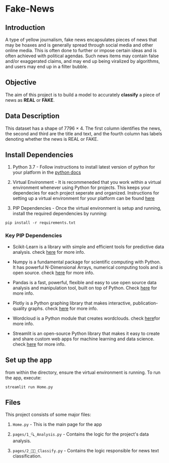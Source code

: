 # Fake-News

## Introduction

A type of yellow journalism, fake news encapsulates pieces of news
that may be hoaxes and is generally spread through social media and
other online media.
This is often done to further or impose certain ideas
and is often achieved with political agendas.
Such news items may contain false and/or exaggerated claims,
and may end up being viralized by algorithms,
and users may end up in a filter bubble.

## Objective

The aim of this project is to build a model to accurately
  **classify** a piece of news as **REAL** or **FAKE**.

## Data Description

This dataset has a shape of 7796 × 4.
The first column identifies the news,
the second and third are the title and text,
and the fourth column has labels denoting whether the news is REAL or FAKE.

## Install Dependencies

1. Python 3.7 - Follow instructions to install latest version of python for your platform in the [python docs](https://docs.python.org/3/using/unix.html#getting-and-installing-the-latest-version-of-python)

2. Virtual Environment - It is recommeneded that you work within a virtual environment whenever using Python for projects. This keeps your dependecies for each project seperate and organized. Instructions for setting up a virtual environment for your platform can be found [here](https://docs.python.org/3/library/venv.html)

3. PIP Dependencies - Once the virtual environment is setup and running, install the required dependencies by running:

`pip install -r requirements.txt`

### Key PIP Dependencies

* Scikit-Learn is a library with simple and efficient tools for predictive data analysis. check [here](https://scikit-learn.org/stable/) for more info.

* Numpy is a fundamental package for scientific computing with Python. It has powerful N-Dimensional Arrays, numerical computing tools and is open source. check [here](https://numpy.org/) for more info.

* Pandas is a fast, powerful, flexible and easy to use open source data analysis and manipulation tool, built on top of Python. Check [here](https://pandas.pydata.org/) for more info.

* Plotly is a Python graphing library that makes interactive, publication-quality graphs. check [here](https://plotly.com/python/) for more info.

* Wordcloud is a Python module that creates wordclouds. check [here](https://amueller.github.io/word_cloud/index.html)for more info.

* Streamlit is an open-source Python library that makes it easy to create and share custom web apps for machine learning and data science. check [here](https://docs.streamlit.io/) for more info.

## Set up the app

from within the directory, ensure the virtual environment is running.
To run the app, execute:

`streamlit run Home.py`

## Files

This project consists of some major files:

1. `Home.py` - This is the main page for the app

2. `pages/1_🔍️_Analysis.py` - Contains the logic for the project's data analysis.

3. `pages/2_👨‍💻_Classify.py` - Contains the logic responsible for news text classification.
